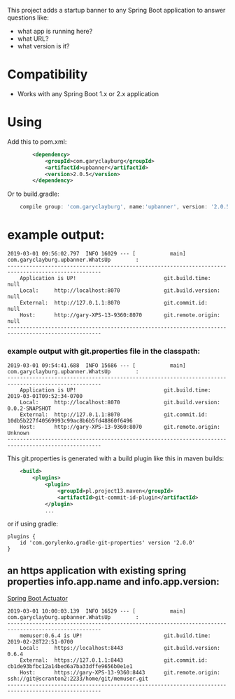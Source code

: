 
This project adds a startup banner to any Spring Boot application to answer questions like:
- what app is running here?
- what URL?
- what version is it?

# Compatibility
- Works with any Spring Boot 1.x or 2.x application

# Using
Add this to pom.xml:
```xml
        <dependency>
            <groupId>com.garyclayburg</groupId>
            <artifactId>upbanner</artifactId>
            <version>2.0.5</version>
        </dependency>
```
Or to build.gradle:

```groovy
    compile group: 'com.garyclayburg', name:'upbanner', version: '2.0.5'
```
# example output:

```
2019-03-01 09:56:02.797  INFO 16029 --- [           main] com.garyclayburg.upbanner.WhatsUp        : 
----------------------------------------------------------------------------------------------------
    Application is UP!                            git.build.time:    null
    Local:     http://localhost:8070              git.build.version: null
    External:  http://127.0.1.1:8070              git.commit.id:     null
    Host:      http://gary-XPS-13-9360:8070       git.remote.origin: null
----------------------------------------------------------------------------------------------------
```

### example output with git.properties file in the classpath:

```
2019-03-01 09:54:41.688  INFO 15686 --- [           main] com.garyclayburg.upbanner.WhatsUp        : 
----------------------------------------------------------------------------------------------------
    Application is UP!                            git.build.time:    2019-03-01T09:52:34-0700
    Local:     http://localhost:8070              git.build.version: 0.0.2-SNAPSHOT
    External:  http://127.0.1.1:8070              git.commit.id:     10db5b227f40569993c99ac8b6b5fd48860f6496
    Host:      http://gary-XPS-13-9360:8070       git.remote.origin: Unknown
----------------------------------------------------------------------------------------------------
```
This git.properties is generated with a build plugin like this in maven builds:
```xml
    <build>
        <plugins>
            <plugin>
                <groupId>pl.project13.maven</groupId>
                <artifactId>git-commit-id-plugin</artifactId>
            </plugin>
            ...
```
or if using gradle:
```
plugins {
    id 'com.gorylenko.gradle-git-properties' version '2.0.0'
}
```

## an https application with existing spring properties info.app.name and info.app.version:
[Spring Boot Actuator](https://www.baeldung.com/spring-boot-actuators)

```
2019-03-01 10:00:03.139  INFO 16529 --- [           main] com.garyclayburg.upbanner.WhatsUp        : 
----------------------------------------------------------------------------------------------------
    memuser:0.6.4 is UP!                          git.build.time:    2019-02-28T22:51-0700
    Local:     https://localhost:8443             git.build.version: 0.6.4
    External:  https://127.0.1.1:8443             git.commit.id:     cb1de93bfbc12a14bed6a7ba33dffe9656b0e1e1
    Host:      https://gary-XPS-13-9360:8443      git.remote.origin: ssh://git@scranton2:2233/home/git/memuser.git
----------------------------------------------------------------------------------------------------

``` 

